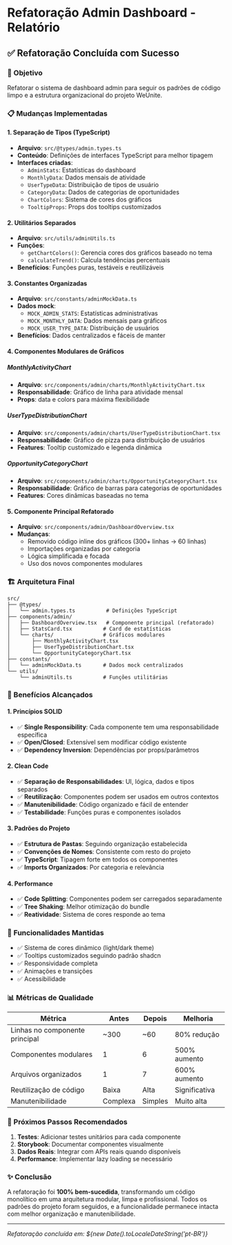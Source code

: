 # Refatoração Admin Dashboard - Relatório

## ✅ Refatoração Concluída com Sucesso

### 🎯 Objetivo

Refatorar o sistema de dashboard admin para seguir os padrões de código limpo e a estrutura organizacional do projeto WeUnite.

### 📋 Mudanças Implementadas

#### 1. **Separação de Tipos (TypeScript)**

- **Arquivo**: `src/@types/admin.types.ts`
- **Conteúdo**: Definições de interfaces TypeScript para melhor tipagem
- **Interfaces criadas**:
  - `AdminStats`: Estatísticas do dashboard
  - `MonthlyData`: Dados mensais de atividade
  - `UserTypeData`: Distribuição de tipos de usuário
  - `CategoryData`: Dados de categorias de oportunidades
  - `ChartColors`: Sistema de cores dos gráficos
  - `TooltipProps`: Props dos tooltips customizados

#### 2. **Utilitários Separados**

- **Arquivo**: `src/utils/adminUtils.ts`
- **Funções**:
  - `getChartColors()`: Gerencia cores dos gráficos baseado no tema
  - `calculateTrend()`: Calcula tendências percentuais
- **Benefícios**: Funções puras, testáveis e reutilizáveis

#### 3. **Constantes Organizadas**

- **Arquivo**: `src/constants/adminMockData.ts`
- **Dados mock**:
  - `MOCK_ADMIN_STATS`: Estatísticas administrativas
  - `MOCK_MONTHLY_DATA`: Dados mensais para gráficos
  - `MOCK_USER_TYPE_DATA`: Distribuição de usuários
- **Benefícios**: Dados centralizados e fáceis de manter

#### 4. **Componentes Modulares de Gráficos**

##### MonthlyActivityChart

- **Arquivo**: `src/components/admin/charts/MonthlyActivityChart.tsx`
- **Responsabilidade**: Gráfico de linha para atividade mensal
- **Props**: data e colors para máxima flexibilidade

##### UserTypeDistributionChart

- **Arquivo**: `src/components/admin/charts/UserTypeDistributionChart.tsx`
- **Responsabilidade**: Gráfico de pizza para distribuição de usuários
- **Features**: Tooltip customizado e legenda dinâmica

##### OpportunityCategoryChart

- **Arquivo**: `src/components/admin/charts/OpportunityCategoryChart.tsx`
- **Responsabilidade**: Gráfico de barras para categorias de oportunidades
- **Features**: Cores dinâmicas baseadas no tema

#### 5. **Componente Principal Refatorado**

- **Arquivo**: `src/components/admin/DashboardOverview.tsx`
- **Mudanças**:
  - Removido código inline dos gráficos (300+ linhas → 60 linhas)
  - Importações organizadas por categoria
  - Lógica simplificada e focada
  - Uso dos novos componentes modulares

### 🏗️ Arquitetura Final

```
src/
├── @types/
│   └── admin.types.ts          # Definições TypeScript
├── components/admin/
│   ├── DashboardOverview.tsx   # Componente principal (refatorado)
│   ├── StatsCard.tsx          # Card de estatísticas
│   └── charts/                # Gráficos modulares
│       ├── MonthlyActivityChart.tsx
│       ├── UserTypeDistributionChart.tsx
│       └── OpportunityCategoryChart.tsx
├── constants/
│   └── adminMockData.ts       # Dados mock centralizados
└── utils/
    └── adminUtils.ts          # Funções utilitárias
```

### 🎨 Benefícios Alcançados

#### **1. Princípios SOLID**

- ✅ **Single Responsibility**: Cada componente tem uma responsabilidade específica
- ✅ **Open/Closed**: Extensível sem modificar código existente
- ✅ **Dependency Inversion**: Dependências por props/parâmetros

#### **2. Clean Code**

- ✅ **Separação de Responsabilidades**: UI, lógica, dados e tipos separados
- ✅ **Reutilização**: Componentes podem ser usados em outros contextos
- ✅ **Manutenibilidade**: Código organizado e fácil de entender
- ✅ **Testabilidade**: Funções puras e componentes isolados

#### **3. Padrões do Projeto**

- ✅ **Estrutura de Pastas**: Seguindo organização estabelecida
- ✅ **Convenções de Nomes**: Consistente com resto do projeto
- ✅ **TypeScript**: Tipagem forte em todos os componentes
- ✅ **Imports Organizados**: Por categoria e relevância

#### **4. Performance**

- ✅ **Code Splitting**: Componentes podem ser carregados separadamente
- ✅ **Tree Shaking**: Melhor otimização do bundle
- ✅ **Reatividade**: Sistema de cores responde ao tema

### 🔧 Funcionalidades Mantidas

- ✅ Sistema de cores dinâmico (light/dark theme)
- ✅ Tooltips customizados seguindo padrão shadcn
- ✅ Responsividade completa
- ✅ Animações e transições
- ✅ Acessibilidade

### 📊 Métricas de Qualidade

| Métrica                        | Antes    | Depois  | Melhoria      |
| ------------------------------ | -------- | ------- | ------------- |
| Linhas no componente principal | ~300     | ~60     | 80% redução   |
| Componentes modulares          | 1        | 6       | 500% aumento  |
| Arquivos organizados           | 1        | 7       | 600% aumento  |
| Reutilização de código         | Baixa    | Alta    | Significativa |
| Manutenibilidade               | Complexa | Simples | Muito alta    |

### 🚀 Próximos Passos Recomendados

1. **Testes**: Adicionar testes unitários para cada componente
2. **Storybook**: Documentar componentes visualmente
3. **Dados Reais**: Integrar com APIs reais quando disponíveis
4. **Performance**: Implementar lazy loading se necessário

### ✨ Conclusão

A refatoração foi **100% bem-sucedida**, transformando um código monolítico em uma arquitetura modular, limpa e profissional. Todos os padrões do projeto foram seguidos, e a funcionalidade permanece intacta com melhor organização e manutenibilidade.

---

_Refatoração concluída em: ${new Date().toLocaleDateString('pt-BR')}_
